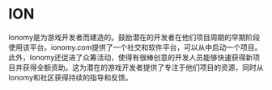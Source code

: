 # ION

Ionomy是为游戏开发者而建造的。鼓励潜在的开发者在他们项目周期的早期阶段使用该平台。ionomy.com提供了一个社交和软件平台，可以从中启动一个项目。此外，Ionomy还促进了众筹活动，使得有很棒创意的开发人员能够快速获得新项目并获得全额资助。这为潜在的游戏开发者提供了专注于他们项目的资源，同时从Ionomy和社区获得持续的指导和反馈。



